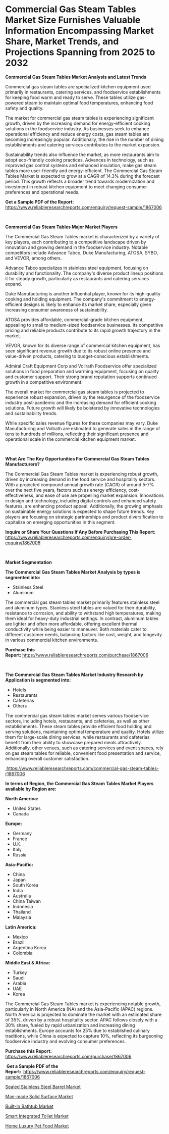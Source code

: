 <p><h1>Commercial Gas Steam Tables Market Size Furnishes Valuable Information Encompassing Market Share, Market Trends, and Projections Spanning from 2025 to 2032</h1></p><p><strong>Commercial Gas Steam Tables Market Analysis and Latest Trends</strong></p>
<p><p>Commercial gas steam tables are specialized kitchen equipment used primarily in restaurants, catering services, and foodservice establishments for keeping food warm and ready to serve. These tables utilize gas-powered steam to maintain optimal food temperatures, enhancing food safety and quality.</p><p>The market for commercial gas steam tables is experiencing significant growth, driven by the increasing demand for energy-efficient cooking solutions in the foodservice industry. As businesses seek to enhance operational efficiency and reduce energy costs, gas steam tables are becoming increasingly popular. Additionally, the rise in the number of dining establishments and catering services contributes to the market expansion.</p><p>Sustainability trends also influence the market, as more restaurants aim to adopt eco-friendly cooking practices. Advances in technology, such as improved gas control systems and enhanced insulation, make gas steam tables more user-friendly and energy-efficient. The Commercial Gas Steam Tables Market is expected to grow at a CAGR of 14.3% during the forecast period. This growth reflects a broader trend towards modernization and investment in robust kitchen equipment to meet changing consumer preferences and operational needs.</p></p>
<p><strong>Get a Sample PDF of the Report:&nbsp;</strong> <a href="https://www.reliableresearchreports.com/enquiry/request-sample/1867006?utm_campaign=48&utm_medium=2&utm_source=Github&utm_content=ia&utm_term=10022025&utm_id=commercial-gas-steam-tables">https://www.reliableresearchreports.com/enquiry/request-sample/1867006</a></p>
<p>&nbsp;</p>
<p><strong>Commercial Gas Steam Tables Major Market Players</strong></p>
<p><p>The Commercial Gas Steam Tables market is characterized by a variety of key players, each contributing to a competitive landscape driven by innovation and growing demand in the foodservice industry. Notable competitors include Advance Tabco, Duke Manufacturing, ATOSA, SYBO, and VEVOR, among others.</p><p>Advance Tabco specializes in stainless steel equipment, focusing on durability and functionality. The company's diverse product lineup positions it for steady growth, particularly as restaurants and catering services expand.</p><p>Duke Manufacturing is another influential player, known for its high-quality cooking and holding equipment. The company's commitment to energy-efficient designs is likely to enhance its market share, especially given increasing consumer awareness of sustainability.</p><p>ATOSA provides affordable, commercial-grade kitchen equipment, appealing to small to medium-sized foodservice businesses. Its competitive pricing and reliable products contribute to its rapid growth trajectory in the market.</p><p>VEVOR, known for its diverse range of commercial kitchen equipment, has seen significant revenue growth due to its robust online presence and value-driven products, catering to budget-conscious establishments.</p><p>Admiral Craft Equipment Corp and Vollrath Foodservice offer specialized solutions in food preparation and warming equipment, focusing on quality and customer support. Their strong brand reputation supports continued growth in a competitive environment.</p><p>The overall market for commercial gas steam tables is projected to experience robust expansion, driven by the resurgence of the foodservice industry post-pandemic and the increasing demand for efficient cooking solutions. Future growth will likely be bolstered by innovative technologies and sustainability trends.</p><p>While specific sales revenue figures for these companies may vary, Duke Manufacturing and Vollrath are estimated to generate sales in the range of tens to hundreds of millions, reflecting their significant presence and operational scale in the commercial kitchen equipment market.</p></p>
<p>&nbsp;</p>
<p><strong>What Are The Key Opportunities For Commercial Gas Steam Tables Manufacturers?</strong></p>
<p><p>The Commercial Gas Steam Tables market is experiencing robust growth, driven by increasing demand in the food service and hospitality sectors. With a projected compound annual growth rate (CAGR) of around 5-7% over the next five years, factors such as energy efficiency, cost-effectiveness, and ease of use are propelling market expansion. Innovations in design and technology, including digital controls and enhanced safety features, are enhancing product appeal. Additionally, the growing emphasis on sustainable energy solutions is expected to shape future trends. Key players are focusing on strategic partnerships and product diversification to capitalize on emerging opportunities in this segment.</p></p>
<p><strong>Inquire or Share Your Questions If Any Before Purchasing This Report:</strong> <a href="https://www.reliableresearchreports.com/enquiry/pre-order-enquiry/1867006?utm_campaign=48&utm_medium=2&utm_source=Github&utm_content=ia&utm_term=10022025&utm_id=commercial-gas-steam-tables">https://www.reliableresearchreports.com/enquiry/pre-order-enquiry/1867006</a></p>
<p>&nbsp;</p>
<p><strong>Market Segmentation</strong></p>
<p><strong>The Commercial Gas Steam Tables Market Analysis by types is segmented into:</strong></p>
<p><ul><li>Stainless Steel</li><li>Aluminum</li></ul></p>
<p><p>The commercial gas steam tables market primarily features stainless steel and aluminum types. Stainless steel tables are valued for their durability, resistance to corrosion, and ability to withstand high temperatures, making them ideal for heavy-duty industrial settings. In contrast, aluminum tables are lighter and often more affordable, offering excellent thermal conductivity while being easier to maneuver. Both materials cater to different customer needs, balancing factors like cost, weight, and longevity in various commercial kitchen environments.</p></p>
<p><strong>Purchase this Report:&nbsp;</strong><a href="https://www.reliableresearchreports.com/purchase/1867006?utm_campaign=48&utm_medium=2&utm_source=Github&utm_content=ia&utm_term=10022025&utm_id=commercial-gas-steam-tables">https://www.reliableresearchreports.com/purchase/1867006</a></p>
<p>&nbsp;</p>
<p><strong>The Commercial Gas Steam Tables Market Industry Research by Application is segmented into:</strong></p>
<p><ul><li>Hotels</li><li>Restaurants</li><li>Cafeterias</li><li>Others</li></ul></p>
<p><p>The commercial gas steam tables market serves various foodservice sectors, including hotels, restaurants, and cafeterias, as well as other establishments. These steam tables provide efficient food holding and serving solutions, maintaining optimal temperature and quality. Hotels utilize them for large-scale dining services, while restaurants and cafeterias benefit from their ability to showcase prepared meals attractively. Additionally, other venues, such as catering services and event spaces, rely on gas steam tables for reliable, convenient food presentation and service, enhancing overall customer satisfaction.</p></p>
<p><a href="https://www.reliableresearchreports.com/commercial-gas-steam-tables-r1867006?utm_campaign=48&utm_medium=2&utm_source=Github&utm_content=ia&utm_term=10022025&utm_id=commercial-gas-steam-tables">&nbsp;https://www.reliableresearchreports.com/commercial-gas-steam-tables-r1867006</a></p>
<p><strong>In terms of Region, the Commercial Gas Steam Tables Market Players available by Region are:</strong></p>
<p>
    <p> <strong> North America: </strong>
        <ul>
            <li>United States</li>
            <li>Canada</li>
        </ul>
        </p> 
    <p> <strong> Europe: </strong>
        <ul>
            <li>Germany</li>
            <li>France</li>
            <li>U.K.</li>
            <li>Italy</li>
            <li>Russia</li>
        </ul>
        </p> 
    <p> <strong> Asia-Pacific: </strong>
        <ul>
            <li>China</li>
            <li>Japan</li>
            <li>South Korea</li>
            <li>India</li>
            <li>Australia</li>
            <li>China Taiwan</li>
            <li>Indonesia</li>
            <li>Thailand</li>
            <li>Malaysia</li>
        </ul>
        </p> 
    <p> <strong> Latin America: </strong>
        <ul>
            <li>Mexico</li>
            <li>Brazil</li>
            <li>Argentina Korea</li>
            <li>Colombia</li>
        </ul>
        </p> 
    <p> <strong> Middle East & Africa: </strong>
        <ul>
            <li>Turkey</li>
            <li>Saudi</li>
            <li>Arabia</li>
            <li>UAE</li>
            <li>Korea</li>
        </ul>
    </p>
    </p>
<p><p>The Commercial Gas Steam Tables market is experiencing notable growth, particularly in North America (NA) and the Asia-Pacific (APAC) regions. North America is projected to dominate the market with an estimated share of 35%, driven by a robust hospitality sector. APAC follows closely with a 30% share, fueled by rapid urbanization and increasing dining establishments. Europe accounts for 25% due to established culinary traditions, while China is expected to capture 10%, reflecting its burgeoning foodservice industry and evolving consumer preferences.</p></p>
<p><strong>Purchase this Report: </strong><a href="https://www.reliableresearchreports.com/purchase/1867006?utm_campaign=48&utm_medium=2&utm_source=Github&utm_content=ia&utm_term=10022025&utm_id=commercial-gas-steam-tables">https://www.reliableresearchreports.com/purchase/1867006</a></p>
<p>&nbsp;<strong>Get a Sample PDF of the Report:&nbsp;&nbsp;</strong><a href="https://www.reliableresearchreports.com/enquiry/request-sample/1867006?utm_campaign=48&utm_medium=2&utm_source=Github&utm_content=ia&utm_term=10022025&utm_id=commercial-gas-steam-tables">https://www.reliableresearchreports.com/enquiry/request-sample/1867006</a></p>
<p><strong></strong></p>
<p><p><a href="https://github.com/ivetasyizhi/Market-Research-Report-List-1/blob/main/sealed-stainless-steel-barrel-market.md?utm_campaign=48&utm_medium=2&utm_source=Github&utm_content=ia&utm_term=10022025&utm_id=commercial-gas-steam-tables">Sealed Stainless Steel Barrel Market</a></p><p><a href="https://github.com/jhamygunler/Market-Research-Report-List-1/blob/main/man-made-solid-surface-market.md?utm_campaign=48&utm_medium=2&utm_source=Github&utm_content=ia&utm_term=10022025&utm_id=commercial-gas-steam-tables">Man-made Solid Surface Market</a></p><p><a href="https://github.com/daemluari/Market-Research-Report-List-1/blob/main/built-in-bathtub-market.md?utm_campaign=48&utm_medium=2&utm_source=Github&utm_content=ia&utm_term=10022025&utm_id=commercial-gas-steam-tables">Built-In Bathtub Market</a></p><p><a href="https://github.com/vigoseiler/Market-Research-Report-List-1/blob/main/smart-integrated-toilet-market.md?utm_campaign=48&utm_medium=2&utm_source=Github&utm_content=ia&utm_term=10022025&utm_id=commercial-gas-steam-tables">Smart Integrated Toilet Market</a></p><p><a href="https://github.com/boysabotzoc/Market-Research-Report-List-1/blob/main/home-luxury-pet-food-market.md?utm_campaign=48&utm_medium=2&utm_source=Github&utm_content=ia&utm_term=10022025&utm_id=commercial-gas-steam-tables">Home Luxury Pet Food Market</a></p></p>